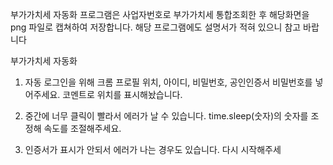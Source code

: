 부가가치세 자동화 프로그램은 사업자번호로 부가가치세 통합조회한 후 해당화면을 png 파일로 캡쳐하여 저장합니다.
해당 프로그램에도 설명서가 적혀 있으니 참고 바랍니다

부가가치세 자동화 
1. 자동 로그인을 위해 크롬 프로필 위치, 아이디, 비밀번호, 공인인증서 비밀번호를 넣어주세요. 
코멘트로 위치를 표시해놨습니다.

2. 중간에 너무 클릭이 빨라서 에러가 날 수 있습니다. time.sleep(숫자)의 숫자를 조정해 속도를 조절해주세요.

3. 인증서가 표시가 안되서 에러가 나는 경우도 있습니다. 다시 시작해주세
